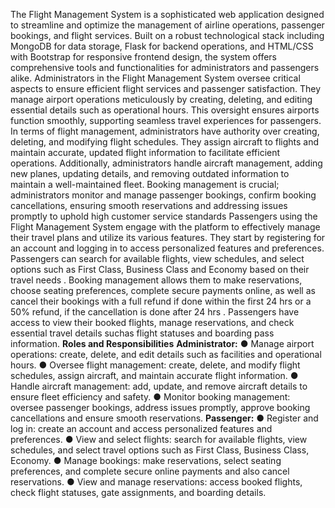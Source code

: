 The Flight Management System is a sophisticated web application designed to streamline and optimize the management of airline operations, passenger bookings, and flight services. Built on a robust technological stack including MongoDB for data storage, Flask for backend operations, and HTML/CSS with Bootstrap for responsive frontend design, the system offers comprehensive tools and functionalities for administrators and passengers alike.
Administrators in the Flight Management System oversee critical aspects to ensure efficient flight services and passenger satisfaction. They manage airport operations meticulously by creating, deleting, and editing essential details such as operational hours. This oversight ensures airports function smoothly, supporting seamless travel experiences for passengers. In terms of flight management, administrators have authority over creating, deleting, and modifying flight schedules. They assign aircraft to flights and maintain accurate, updated flight information to facilitate efficient operations. Additionally, administrators handle aircraft management, adding new planes, updating details, and removing outdated information to
maintain a well-maintained fleet. Booking management is crucial; administrators monitor and manage passenger bookings, confirm booking cancellations, ensuring smooth reservations and addressing issues promptly to uphold high customer service standards Passengers using the Flight Management System engage with the platform to effectively manage their travel plans and utilize its various features. They start by registering for an account and logging in to access personalized features and preferences. Passengers can search for available flights, view schedules, and select options such as First Class, Business Class and Economy based on their travel needs . Booking management allows them to make reservations, choose seating preferences, complete secure payments online, as well as cancel their bookings with a full refund if done within the first 24 hrs or a 50% refund, if the cancellation is done after 24 hrs . Passengers have access to view their booked flights, manage reservations, and check essential travel details suchas flight statuses and boarding pass information.
**Roles and Responsibilities**
**Administrator:**
● Manage airport operations: create, delete, and edit details such as facilities and operational hours.
● Oversee flight management: create, delete, and modify flight schedules, assign aircraft, and maintain accurate flight information.
● Handle aircraft management: add, update, and remove aircraft details to ensure fleet efficiency and safety.
● Monitor booking management: oversee passenger bookings, address issues promptly, approve booking cancellations and ensure smooth
reservations.
**Passenger:**
● Register and log in: create an account and access personalized features and preferences.
● View and select flights: search for available flights, view schedules, and select travel options such as First Class, Business Class, Economy.
● Manage bookings: make reservations, select seating preferences, and complete secure online payments and also cancel reservations.
● View and manage reservations: access booked flights, check flight statuses, gate assignments, and boarding details.
